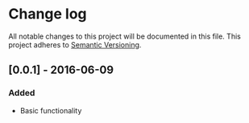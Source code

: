 # Change log
All notable changes to this project will be documented in this file.
This project adheres to [Semantic Versioning](http://semver.org/).

## [0.0.1] - 2016-06-09
### Added
- Basic functionality
